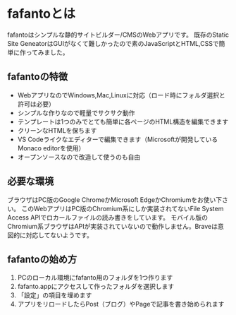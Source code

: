 # fafantoとは
fafantoはシンプルな静的サイトビルダー/CMSのWebアプリです。  既存のStatic Site GeneatorはGUIがなくて難しかったので素のJavaScriptとHTML,CSSで簡単に作ってみました。

## fafantoの特徴
* WebアプリなのでWindows,Mac,Linuxに対応（ロード時にフォルダ選択と許可は必要）
* シンプルな作りなので軽量でサクサク動作
* テンプレートは1つのみでとても簡単に各ページのHTML構造を編集できます
* クリーンなHTMLを保ちます
* VS Codeライクなエディターで編集できます（Microsoftが開発しているMonaco editorを使用）
* オープンソースなので改造して使うのも自由
## 必要な環境
ブラウザはPC版のGoogle ChromeかMicrosoft EdgeかChromiumをお使い下さい。
このWebアプリはPC版のChromium系にしか実装されてないFile System Access APIでロカールファイルの読み書きをしています。
モバイル版のChromium系ブラウザはAPIが実装されていないので動作しません。Braveは意図的に対応してないようです。
## fafantoの始め方
1. PCのローカル環境にfafanto用のフォルダを1つ作ります
2. fafanto.appにアクセスして作ったフォルダを選択します
3. 「設定」の項目を埋めます
4. アプリをリロードしたらPost（ブログ）やPageで記事を書き始められます
